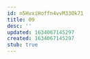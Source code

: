 ```yaml
---
id: n5HvxiHoffn4vvM33Ok71
title: 09
desc: ''
updated: 1634067145297
created: 1634067145297
stub: true
---
```


